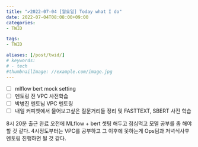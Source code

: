 ```yaml
---
title: "✔2022-07-04 [월요일] Today what I do"
date: 2022-07-04T08:08:00+09:00
categories:
- TWID

tags:
- TWID

aliases: [/post/twid/]
# keywords:
# - tech
#thumbnailImage: //example.com/image.jpg
---
```

<!--more-->

- [ ] mlflow bert mock setting
- [ ] 멘토링 전 VPC 사전학습
- [ ] 박병진 멘토님 VPC 멘토링
- [ ] 내일 커피챗에서 물어보고싶은 질문거리들 정리 및 FASTTEXT, SBERT 사전 학습

8시 20분 출근 완료
오전에 MLflow + bert 셋팅 해두고 점심먹고 모델 공부를 좀 해야할 것 같다.
4시정도부터는 VPC를 공부하고 그 이후에 못하는게 Ops팀과 저녁식사후 멘토링 진행하면 될 것 같다.